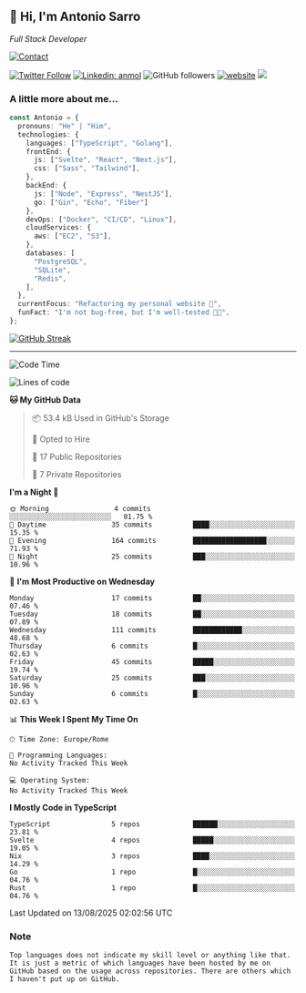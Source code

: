 <h2>
    👋 Hi, I'm Antonio Sarro 
</h2>
<p><em>
    Full Stack Developer
</em></p>

[![Contact](https://img.shields.io/badge/Contact-222222?style=for-the-badge&logo=protonmail&logoColor=#6D4AFF)](mailto:contact@antoniosarro.dev)

[![Twitter Follow](https://img.shields.io/twitter/follow/_antoniosarro_?label=Follow)](https://twitter.com/intent/follow?screen_name=_antoniosarro_)
[![Linkedin: anmol](https://img.shields.io/badge/-anmol-blue?style=flat-square&logo=Linkedin&logoColor=white&link=https://www.linkedin.com/in/antoniosarro99/)](https://www.linkedin.com/in/antoniosarro99/)
![GitHub followers](https://img.shields.io/github/followers/antoniosarro?label=Follow&style=social)
[![website](https://img.shields.io/badge/Website-46a2f1.svg?&style=flat-square&logo=Google-Chrome&logoColor=white&link=https://antoniosarro.dev/)](https://antoniosarro.dev/)
![](https://visitor-badge.glitch.me/badge?page_id=antoniosarro.antoniosarro)

### A little more about me...

```typescript
const Antonio = {
  pronouns: "He" | "Him",
  technologies: {
    languages: ["TypeScript", "Golang"],
    frontEnd: {
      js: ["Svelte", "React", "Next.js"],
      css: ["Sass", "Tailwind"],
    },
    backEnd: {
      js: ["Node", "Express", "NestJS"],
      go: ["Gin", "Echo", "Fiber"]
    },
    devOps: ["Docker", "CI/CD", "Linux"],
    cloudServices: {
      aws: ["EC2", "S3"],
    },
    databases: [
      "PostgreSQL",
      "SQLite",
      "Redis",
    ],
  },
  currentFocus: "Refactoring my personal website 👾",
  funFact: "I'm not bug-free, but I'm well-tested 😶‍🌫️",
};
```

[![GitHub Streak](https://streak-stats.demolab.com?user=antoniosarro&theme=github-dark-dimmed&hide_border=true)](https://git.io/streak-stats)

---

<!--START_SECTION:waka-->
![Code Time](http://img.shields.io/badge/Code%20Time-58%20hrs%207%20mins-blue)

![Lines of code](https://img.shields.io/badge/From%20Hello%20World%20I%27ve%20Written-83.5%20thousand%20lines%20of%20code-blue)

**🐱 My GitHub Data** 

> 📦 53.4 kB Used in GitHub's Storage 
 > 
> 💼 Opted to Hire
 > 
> 📜 17 Public Repositories 
 > 
> 🔑 7 Private Repositories 
 > 
**I'm a Night 🦉** 

```text
🌞 Morning                4 commits           ░░░░░░░░░░░░░░░░░░░░░░░░░   01.75 % 
🌆 Daytime                35 commits          ████░░░░░░░░░░░░░░░░░░░░░   15.35 % 
🌃 Evening                164 commits         ██████████████████░░░░░░░   71.93 % 
🌙 Night                  25 commits          ███░░░░░░░░░░░░░░░░░░░░░░   10.96 % 
```
📅 **I'm Most Productive on Wednesday** 

```text
Monday                   17 commits          ██░░░░░░░░░░░░░░░░░░░░░░░   07.46 % 
Tuesday                  18 commits          ██░░░░░░░░░░░░░░░░░░░░░░░   07.89 % 
Wednesday                111 commits         ████████████░░░░░░░░░░░░░   48.68 % 
Thursday                 6 commits           █░░░░░░░░░░░░░░░░░░░░░░░░   02.63 % 
Friday                   45 commits          █████░░░░░░░░░░░░░░░░░░░░   19.74 % 
Saturday                 25 commits          ███░░░░░░░░░░░░░░░░░░░░░░   10.96 % 
Sunday                   6 commits           █░░░░░░░░░░░░░░░░░░░░░░░░   02.63 % 
```


📊 **This Week I Spent My Time On** 

```text
🕑︎ Time Zone: Europe/Rome

💬 Programming Languages: 
No Activity Tracked This Week

💻 Operating System: 
No Activity Tracked This Week
```

**I Mostly Code in TypeScript** 

```text
TypeScript               5 repos             ██████░░░░░░░░░░░░░░░░░░░   23.81 % 
Svelte                   4 repos             █████░░░░░░░░░░░░░░░░░░░░   19.05 % 
Nix                      3 repos             ████░░░░░░░░░░░░░░░░░░░░░   14.29 % 
Go                       1 repo              █░░░░░░░░░░░░░░░░░░░░░░░░   04.76 % 
Rust                     1 repo              █░░░░░░░░░░░░░░░░░░░░░░░░   04.76 % 
```




 Last Updated on 13/08/2025 02:02:56 UTC
<!--END_SECTION:waka-->

### Note
```text
Top languages does not indicate my skill level or anything like that. It is just a metric of which languages have been hosted by me on GitHub based on the usage across repositories. There are others which I haven't put up on GitHub.
```
